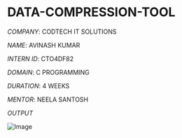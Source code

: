 # DATA-COMPRESSION-TOOL

*COMPANY*: CODTECH IT SOLUTIONS

*NAME*: AVINASH KUMAR

*INTERN ID*: CTO4DF82

*DOMAIN*: C PROGRAMMING

*DURATION*: 4 WEEKS

*MENTOR*: NEELA SANTOSH

*OUTPUT*

![Image](https://github.com/user-attachments/assets/15c28c6e-edf4-4f36-91d1-7546b5738961)
